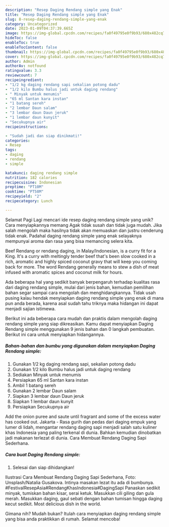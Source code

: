 ```yaml
---
description: "Resep Daging Rendang simple yang Enak"
title: "Resep Daging Rendang simple yang Enak"
slug: 8-resep-daging-rendang-simple-yang-enak
category: Uncategorized
date: 2023-01-09T04:37:39.665Z
image: https://img-global.cpcdn.com/recipes/fa0f49795e0f9b93/680x482cq70/daging-rendang-simple-foto-resep-utama.jpg
hideToc: false
enableToc: true
enableTocContent: false
thumbnail: https://img-global.cpcdn.com/recipes/fa0f49795e0f9b93/680x482cq70/daging-rendang-simple-foto-resep-utama.jpg
cover: https://img-global.cpcdn.com/recipes/fa0f49795e0f9b93/680x482cq70/daging-rendang-simple-foto-resep-utama.jpg
author: Admin
authorAv: notfound
ratingvalue: 3.3
reviewcount: 7
recipeingredient:
- "1/2 kg daging rendang sapi sekalian potong dadu"
- "1/2 kilo Bumbu halus jadi untuk daging rendang"
- " Minyak untuk menumis"
- "65 ml Santan kara instan"
- "1 batang sereh"
- "2 lembar Daun salam"
- "3 lembar daun Daun jeruk"
- "1 lembar daun kunyit"
- "Secukupnya air"
recipeinstructions:

- "Sudah jadi dan siap dinikmati!"
categories:
- Resep
tags:
- daging
- rendang
- simple

katakunci: daging rendang simple 
nutrition: 182 calories
recipecuisine: Indonesian
preptime: "PT10M"
cooktime: "PT58M"
recipeyield: "2"
recipecategory: Lunch

---
```



Selamat Pagi Lagi mencari ide resep daging rendang simple yang unik? Cara menyiapkannya memang Agak tidak susah dan tidak juga mudah. Jika salah mengolah maka hasilnya tidak akan memuaskan dan justru cenderung tidak enak. Padahal daging rendang simple yang enak selayaknya mempunyai aroma dan rasa yang bisa memancing selera kita.


Beef Rendang or rendang daging, in Malay/Indonesian, is a curry fit for a King. It&#39;s a curry with meltingly tender beef that&#39;s been slow cooked in a rich, aromatic and highly spiced coconut gravy that will keep you coming back for more. The word Rendang generally means to stew a dish of meat infused with aromatic spices and coconut milk for hours.

Ada beberapa hal yang sedikit banyak berpengaruh terhadap kualitas rasa dari daging rendang simple, mulai dari jenis bahan, kemudian pemilihan bahan segar sampai cara mengolah dan menghidangkannya. Tidak usah pusing kalau hendak menyiapkan daging rendang simple yang enak di mana pun anda berada, karena asal sudah tahu triknya maka hidangan ini dapat menjadi sajian istimewa.


Berikut ini ada beberapa cara mudah dan praktis dalam mengolah daging rendang simple yang siap dikreasikan. Kamu dapat menyiapkan Daging Rendang simple menggunakan 9 jenis bahan dan 0 langkah pembuatan. Berikut ini cara untuk menyiapkan hidangannya.

<!--inarticleads1-->

##### Bahan-bahan dan bumbu yang digunakan dalam menyiapkan Daging Rendang simple:

1. Gunakan 1/2 kg daging rendang sapi, sekalian potong dadu
1. Gunakan 1/2 kilo Bumbu halus jadi untuk daging rendang
1. Sediakan  Minyak untuk menumis
1. Persiapkan 65 ml Santan kara instan
1. Ambil 1 batang sereh
1. Gunakan 2 lembar Daun salam
1. Siapkan 3 lembar daun Daun jeruk
1. Siapkan 1 lembar daun kunyit
1. Persiapkan Secukupnya air


Add the onion puree and saute until fragrant and some of the excess water has cooked out. Jakarta - Rasa gurih dan pedas dari daging empuk yang lumer di lidah, mengantar rendang daging sapi menjadi salah satu kuliner khas Indonesia yang paling terkenal di dunia. Bahkan kemudian dinobatkan jadi makanan terlezat di dunia. Cara Membuat Rendang Daging Sapi Sederhana. 

<!--inarticleads2-->

##### Cara buat Daging Rendang simple:


1. Selesai dan siap dihidangkan!

Ilustrasi Cara Membuat Rendang Daging Sapi Sederhana, Foto: Unsplash/Natalia Gusakova. Intinya masakan lezat itu ada di bumbunya. #FestivalResepAsia#RendangKhasIndonesia#DagingSapi Panaskan sedikit minyak, tumiskan bahan kisar, serai ketuk. Masukkan cili giling dan gula merah. Masukkan daging, gaul sebati dengan bahan tumisan hingga daging kecut sedikit. Most delicious dish in the world. 

Gimana nih? Mudah bukan? Itulah cara menyiapkan daging rendang simple yang bisa anda praktikkan di rumah. Selamat mencoba!
